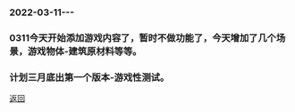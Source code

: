 ### 2022-03-11--- ###



### 0311今天开始添加游戏内容了，暂时不做功能了，今天增加了几个场景，游戏物体-建筑原材料等等。


### 计划三月底出第一个版本-游戏性测试。




[返回](./)











